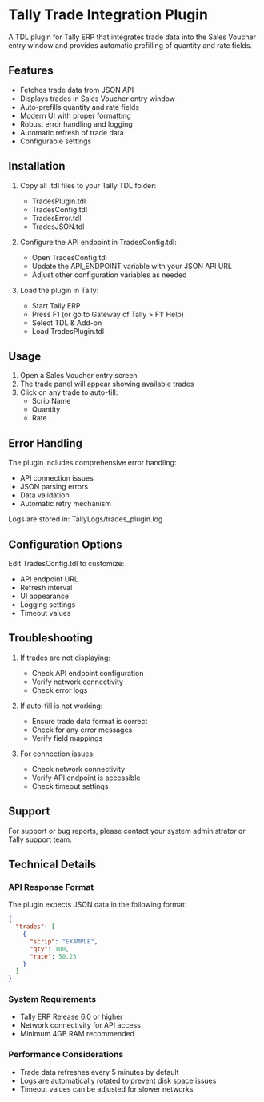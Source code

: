 # Tally Trade Integration Plugin

A TDL plugin for Tally ERP that integrates trade data into the Sales Voucher entry window and provides automatic prefilling of quantity and rate fields.

## Features

- Fetches trade data from JSON API
- Displays trades in Sales Voucher entry window
- Auto-prefills quantity and rate fields
- Modern UI with proper formatting
- Robust error handling and logging
- Automatic refresh of trade data
- Configurable settings

## Installation

1. Copy all .tdl files to your Tally TDL folder:
   - TradesPlugin.tdl
   - TradesConfig.tdl
   - TradesError.tdl
   - TradesJSON.tdl

2. Configure the API endpoint in TradesConfig.tdl:
   - Open TradesConfig.tdl
   - Update the API_ENDPOINT variable with your JSON API URL
   - Adjust other configuration variables as needed

3. Load the plugin in Tally:
   - Start Tally ERP
   - Press F1 (or go to Gateway of Tally > F1: Help)
   - Select TDL & Add-on
   - Load TradesPlugin.tdl

## Usage

1. Open a Sales Voucher entry screen
2. The trade panel will appear showing available trades
3. Click on any trade to auto-fill:
   - Scrip Name
   - Quantity
   - Rate

## Error Handling

The plugin includes comprehensive error handling:
- API connection issues
- JSON parsing errors
- Data validation
- Automatic retry mechanism

Logs are stored in: TallyLogs/trades_plugin.log

## Configuration Options

Edit TradesConfig.tdl to customize:
- API endpoint URL
- Refresh interval
- UI appearance
- Logging settings
- Timeout values

## Troubleshooting

1. If trades are not displaying:
   - Check API endpoint configuration
   - Verify network connectivity
   - Check error logs

2. If auto-fill is not working:
   - Ensure trade data format is correct
   - Check for any error messages
   - Verify field mappings

3. For connection issues:
   - Check network connectivity
   - Verify API endpoint is accessible
   - Check timeout settings

## Support

For support or bug reports, please contact your system administrator or Tally support team.

## Technical Details

### API Response Format
The plugin expects JSON data in the following format:
```json
{
  "trades": [
    {
      "scrip": "EXAMPLE",
      "qty": 100,
      "rate": 50.25
    }
  ]
}
```

### System Requirements
- Tally ERP Release 6.0 or higher
- Network connectivity for API access
- Minimum 4GB RAM recommended

### Performance Considerations
- Trade data refreshes every 5 minutes by default
- Logs are automatically rotated to prevent disk space issues
- Timeout values can be adjusted for slower networks
